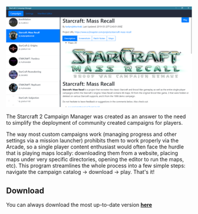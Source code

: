 ![Screenshot](<screen.png>)

The Starcraft 2 Campaign Manager was created as an answer to the need to simplify the deployment of community created campaigns for players. 

The way most custom campaigns work (managing progress and other settings via a mission launcher) prohibits them to work properly via the Arcade, so a single player content enthusiast would often face the hurdle that is playing maps locally: downloading them from a website, placing maps under very specific directories, opening the editor to run the maps, etc). This program streamlines the whole process into a few simple steps: navigate the campaign catalog -> download -> play. That's it!

## Download

You can always download the most up-to-date version **[here](https://github.com/abrahamYG/sc2-campaign-manager/releases/latest)**